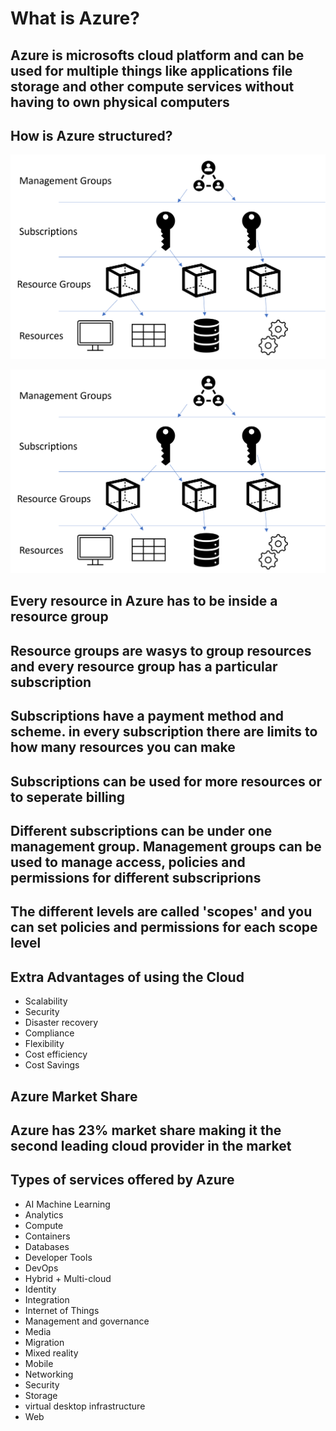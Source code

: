 # What is Azure?

## Azure is microsofts cloud platform and can be used for multiple things like applications file storage and other compute services without having to own physical computers

## How is Azure structured?

![Alt text](myAzureStructure.png)

![Alt text](myAzureStructure.png)

## Every resource in Azure has to be inside a resource group

## Resource groups are wasys to group resources and every resource group has a particular subscription

## Subscriptions have a payment method and scheme. in every subscription there are limits to how many resources you can make

## Subscriptions can be used for more resources or to seperate billing

## Different subscriptions can be under one management group. Management groups can be used to manage access, policies and permissions for different subscriprions

## The different levels are called 'scopes' and you can set policies and permissions for each scope level

## Extra Advantages of using the Cloud

- Scalability
- Security
- Disaster recovery
- Compliance
- Flexibility
- Cost efficiency
- Cost Savings

## Azure Market Share

## Azure has 23% market share making it the second leading cloud provider in the market

## Types of services offered by Azure

- AI Machine Learning
- Analytics
- Compute
- Containers
- Databases
- Developer Tools
- DevOps
- Hybrid + Multi-cloud
- Identity
- Integration
- Internet of Things
- Management and governance
- Media
- Migration
- Mixed reality
- Mobile
- Networking
- Security
- Storage
- virtual desktop infrastructure
- Web